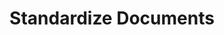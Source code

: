 ---
title: Standardize Documents
excerpt: >-
  Standardize a batch of one or more documents all at once, either by passing a
  list of Document IDs or by passing a dataset name.Use the forceRecompute flag
  to optionally reprocess documents that have already been standardized.


  *Advanced*: You can specify a standardization mode to control how the AI sees
  the document. The options are:

  1. `default` - Automatically determine the best mode based on the document
  content.

  2. `sectionBased` - Represent the document as a list of sections (paragraphs,
  tables, images, etc.), the same ones you see in the document `result` field.

  3. `spatial` - Represent text in the document according to its spatial layout.
api:
  file: openapi-(2).json
  operationId: post_standardize_batch
hidden: false
---